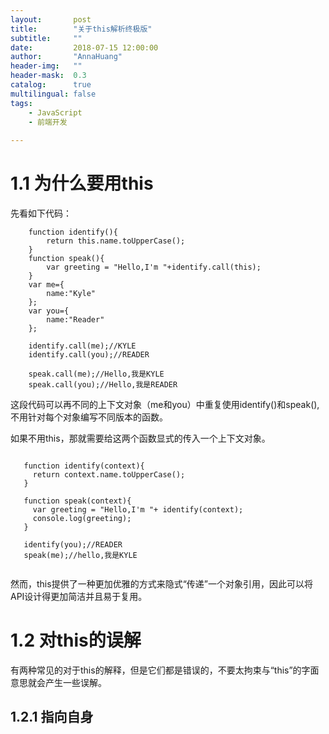 ```yaml
---
layout:       post
title:        "关于this解析终极版"
subtitle:     ""
date:         2018-07-15 12:00:00
author:       "AnnaHuang"
header-img:   ""
header-mask:  0.3
catalog:      true
multilingual: false  
tags:
    - JavaScript
    - 前端开发
    
---
```


# 1.1 为什么要用this

先看如下代码：
```
    function identify(){
        return this.name.toUpperCase();
    }
    function speak(){
        var greeting = "Hello,I'm "+identify.call(this);
    }
    var me={
        name:"Kyle"
    };
    var you={
        name:"Reader"
    };
    
    identify.call(me);//KYLE
    identify.call(you);//READER
    
    speak.call(me);//Hello,我是KYLE
    speak.call(you);//Hello,我是READER
```

   这段代码可以再不同的上下文对象（me和you）中重复使用identify()和speak(),不用针对每个对象编写不同版本的函数。
   
   如果不用this，那就需要给这两个函数显式的传入一个上下文对象。
   
   ```
   
      function identify(context){
        return context.name.toUpperCase();
      }
      
      function speak(context){
        var greeting = "Hello,I'm "+ identify(context);
        console.log(greeting);
      }
      
      identify(you);//READER
      speak(me);//hello,我是KYLE
      
   ```
   
   然而，this提供了一种更加优雅的方式来隐式“传递”一个对象引用，因此可以将API设计得更加简洁并且易于复用。
   
# 1.2 对this的误解
   有两种常见的对于this的解释，但是它们都是错误的，不要太拘束与“this”的字面意思就会产生一些误解。

## 1.2.1 指向自身

